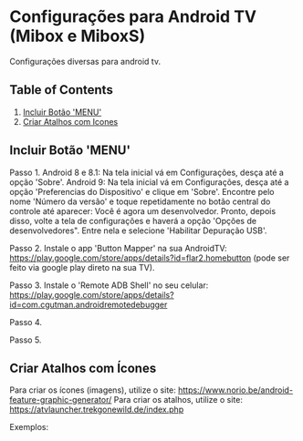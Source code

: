 # Configurações para Android TV (Mibox e MiboxS)

Configurações diversas para android tv.

## Table of Contents
1. [Incluir Botão 'MENU'](#Incluir-Botão-'MENU')
2. [Criar Atalhos com Icones](#Criar-Atalhos-com-Icones)

## Incluir Botão 'MENU'

Passo 1.
Android 8 e 8.1: Na tela inicial vá em Configurações, desça até a opção 'Sobre'.
Android 9:  Na tela inicial vá em Configurações, desça até a opção 'Preferencias do Dispositivo' e clique em 'Sobre'.
Encontre pelo nome 'Número da versão' e toque repetidamente no botão central do controle até aparecer: Você é agora um desenvolvedor. 
Pronto, depois disso, volte a tela de configurações e haverá a opção 'Opções de desenvolvedores". Entre nela e selecione 'Habilitar Depuração USB'.


Passo 2.
Instale o app 'Button Mapper' na sua AndroidTV: https://play.google.com/store/apps/details?id=flar2.homebutton (pode ser feito via google play direto na sua TV).


Passo 3.
Instale o 'Remote ADB Shell' no seu celular: https://play.google.com/store/apps/details?id=com.cgutman.androidremotedebugger


Passo 4.


Passo 5.

## Criar Atalhos com Ícones

Para criar os ícones (imagens), utilize o site: https://www.norio.be/android-feature-graphic-generator/
Para criar os atalhos, utilize o site: https://atvlauncher.trekgonewild.de/index.php

Exemplos: 

